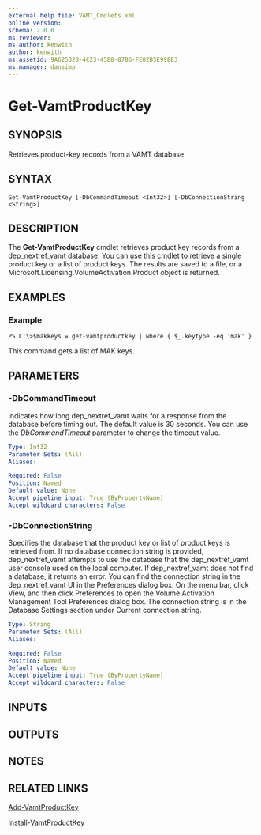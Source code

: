 ```yaml
---
external help file: VAMT_Cmdlets.xml
online version: 
schema: 2.0.0
ms.reviewer:
ms.author: kenwith
author: kenwith
ms.assetid: 9A625320-4C23-45B8-87B6-FE02B5E99EE3
ms.manager: dansimp
---
```


# Get-VamtProductKey

## SYNOPSIS
Retrieves product-key records from a VAMT database.

## SYNTAX

```
Get-VamtProductKey [-DbCommandTimeout <Int32>] [-DbConnectionString <String>]
```

## DESCRIPTION
The **Get-VamtProductKey** cmdlet retrieves product key records from a dep_nextref_vamt database.
You can use this cmdlet to retrieve a single product key or a list of product keys.
The results are saved to a file, or a Microsoft.Licensing.VolumeActivation.Product object is returned.

## EXAMPLES

### Example
```
PS C:\>$makkeys = get-vamtproductkey | where { $_.keytype -eq 'mak' }
```

This command gets a list of MAK keys.

## PARAMETERS

### -DbCommandTimeout
Indicates how long dep_nextref_vamt waits for a response from the database before timing out.
The default value is 30 seconds.
You can use the *DbCommandTimeout* parameter to change the timeout value.

```yaml
Type: Int32
Parameter Sets: (All)
Aliases: 

Required: False
Position: Named
Default value: None
Accept pipeline input: True (ByPropertyName)
Accept wildcard characters: False
```

### -DbConnectionString
Specifies the database that the product key or list of product keys is retrieved from.
If no database connection string is provided, dep_nextref_vamt attempts to use the database that the dep_nextref_vamt user console used on the local computer.
If dep_nextref_vamt does not find a database, it returns an error.
You can find the connection string in the dep_nextref_vamt UI in the Preferences dialog box.
On the menu bar, click View, and then click Preferences to open the Volume Activation Management Tool Preferences dialog box.
The connection string is in the Database Settings section under Current connection string.

```yaml
Type: String
Parameter Sets: (All)
Aliases: 

Required: False
Position: Named
Default value: None
Accept pipeline input: True (ByPropertyName)
Accept wildcard characters: False
```

## INPUTS

## OUTPUTS

## NOTES

## RELATED LINKS

[Add-VamtProductKey](./Add-VamtProductKey.md)

[Install-VamtProductKey](./Install-VamtProductKey.md)

